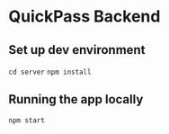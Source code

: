 # QuickPass Backend

## Set up dev environment

```cd server```
```npm install```

## Running the app locally

```npm start```